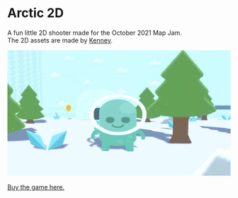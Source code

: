 # Arctic 2D

A fun little 2D shooter made for the October 2021 Map Jam.  
The 2D assets are made by [Kenney](https://www.kenney.nl/).

![Arctic 2D.](arctic_2d/Data/Images/arctic_2d_full.jpg "Arctic 2D")

[Buy the game here.](http://www.wolfire.com/overgrowth)
